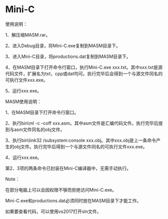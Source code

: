 # Mini-C
使用说明：

1、解压缩MASM.rar。

2、进入Debug目录，将Mini-C.exe复制到MASM目录下。

3、进入Mini-C目录，将productions.dat复制到MASM目录下。

4、在MASM目录下打开命令行窗口，执行Mini-C.exe xxx.txt。其中xxx.txt是源代码文件，扩展名为txt，cpp或dat均可。执行完毕后会得到一个与源文件同名的可执行文件xxx.exe。

5、运行xxx.exe。



MASM使用说明：

1、在MASM目录下打开命令行窗口。

2、执行bin\ml -c -coff xxx.asm。其中asm文件是汇编代码文件。执行完毕后提到与asm文件同名的obj文件。

3、执行bin\link32 /subsystem:console xxx.obj。其中xxx.obj是上一条命令产生的obj文件。执行完毕后得到一个与源文件同名的可执行文件xxx.exe。

4、运行xxx.exe。

第2、3项的两条命令已封装在Mini-C编译器中，无需手动执行。


Note：

在部分电脑上可以会因权限不够而拒绝访问Mini-C.exe。

Mini-C.exe和productions.dat必须同时放在MASM目录下才能工作。

如果要查看代码，可以使用vs2017打开sln文件。

